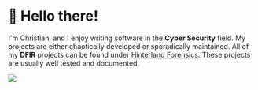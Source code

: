 # 👋 Hello there!
I'm Christian, and I enjoy writing software in the **Cyber Security** field. My projects are either chaotically developed or sporadically maintained. All of my **DFIR** projects can be found under [Hinterland Forensics](https://github.com/stars/cuhsat/lists/hinterland-forensics). These projects are usually well tested and documented.

![](https://github-readme-stats.vercel.app/api?username=cuhsat&show_icons=true&theme=transparent&rank_icon=github&include_all_commits=true&hide=contribs)









